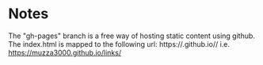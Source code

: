 # Notes
The "gh-pages" branch is a free way of hosting static content using github. 
The index.html is mapped to the following url:
https://<github-user>.github.io/<repo-name>/
i.e. 
https://muzza3000.github.io/links/